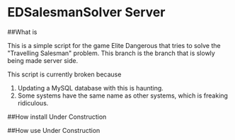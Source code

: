 # EDSalesmanSolver Server

##What is

This is a simple script for the game Elite Dangerous that tries to solve the "Travelling Salesman" problem. This branch is the branch that is slowly being made server side.

This script is currently broken because
1. Updating a MySQL database with this is haunting.
2. Some systems have the same name as other systems, which is freaking ridiculous.

##How install
Under Construction

##How use
Under Construction